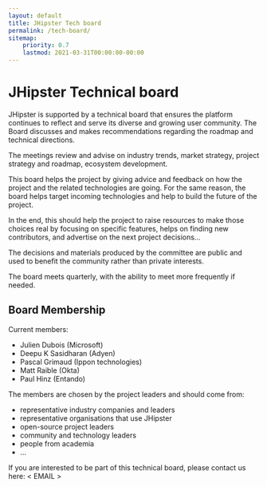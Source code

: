 ```yaml
---
layout: default
title: JHipster Tech board
permalink: /tech-board/
sitemap:
    priority: 0.7
    lastmod: 2021-03-31T00:00:00-00:00
---
```


# JHipster Technical board

JHipster is supported by a technical board that ensures the platform continues to reflect and serve its diverse and growing user community. 
The Board discusses and makes recommendations regarding the roadmap and technical directions.

The meetings review and advise on industry trends, market strategy, project strategy and roadmap, ecosystem development.

This board helps the project by giving advice and feedback on how the project and the related technologies are going.
For the same reason, the board helps target incoming technologies and help to build the future of the project.

In the end, this should help the project to raise resources to make those choices real by focusing on specific features, helps on finding new contributors, and advertise on the next project decisions…

The decisions and materials produced by the committee are public and used to benefit the community rather than private interests.

The board meets quarterly, with the ability to meet more frequently if needed.

## Board Membership

Current members:
* Julien Dubois (Microsoft)
* Deepu K Sasidharan (Adyen)
* Pascal Grimaud (Ippon technologies)
* Matt Raible (Okta)
* Paul Hinz (Entando)


The members are chosen by the project leaders and should come from:
* representative industry companies and leaders
* representative organisations that use JHipster
* open-source project leaders
* community and technology leaders
* people from academia
* ...

If you are interested to be part of this technical board, please contact us here: < EMAIL >
